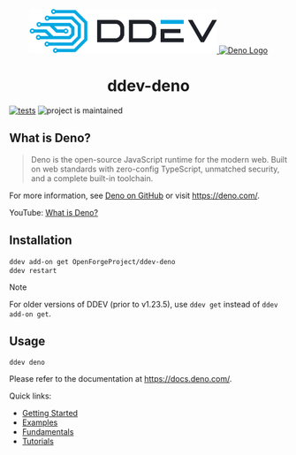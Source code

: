 <div align="center">
    <a href="https://ddev.com/">
        <img src="https://raw.githubusercontent.com/ddev/ddev/master/images/ddev-logo.svg" alt="DDEV logo" height="80">
    </a>
    <a href="https://deno.sh">
        <img src="https://github.com/user-attachments/assets/f776e4a5-6747-45ac-a03c-53e80094b8e1"
            alt="Deno Logo"
            height="80"
        >
    </a>
    <h1 align="center">ddev-deno</h1>
</div>

[![tests](https://github.com/OpenForgeProject/ddev-deno/actions/workflows/tests.yml/badge.svg?commit=<commit-sha>)](https://github.com/OpenForgeProject/ddev-deno/actions/workflows/tests.yml)
![project is maintained](https://img.shields.io/maintenance/yes/2024.svg)

## What is Deno?

> Deno is the open-source JavaScript runtime for the modern web.
> Built on web standards with zero-config TypeScript, unmatched security, and a complete built-in toolchain.

For more information,
see [Deno on GitHub](https://github.com/denoland/deno/?tab=readme-ov-file#deno)
or visit <https://deno.com/>.

YouTube: [What is Deno?](https://www.youtube.com/watch?v=KPTOo4k8-GE)

## Installation

```shell
ddev add-on get OpenForgeProject/ddev-deno
ddev restart
```

> [!NOTE]
> For older versions of DDEV (prior to v1.23.5), use `ddev get` instead of `ddev add-on get`.

## Usage

```shell
ddev deno
```

Please refer to the documentation at <https://docs.deno.com/>.

Quick links:

- [Getting Started](https://docs.deno.com/runtime/)
- [Examples](https://docs.deno.com/examples/)
- [Fundamentals](https://docs.deno.com/runtime/fundamentals/)
- [Tutorials](https://docs.deno.com/runtime/tutorials/)
